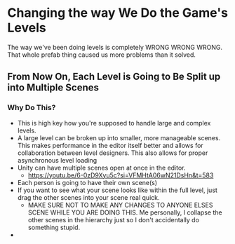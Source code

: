 # Changing the way We Do the Game's Levels

The way we've been doing levels is completely WRONG WRONG WRONG. That whole prefab thing caused us more problems than it solved.

## From Now On, Each Level is Going to Be Split up into Multiple Scenes
### Why Do This?
- This is high key how you're supposed to handle large and complex levels.
- A large level can be broken up into smaller, more manageable scenes. This makes performance in the editor itself better and allows for collaboration between level designers. This also allows for proper asynchronous level loading
- Unity can have multiple scenes open at once in the editor.
	- <https://youtu.be/6-0zD9Xyu5c?si=VFMHtA06wN21DsHn&t=583>
- Each person is going to have their own scene(s)
- If you want to see what your scene looks like within the full level, just drag the other scenes into your scene real quick.
	- MAKE SURE NOT TO MAKE ANY CHANGES TO ANYONE ELSES SCENE WHILE YOU ARE DOING THIS. Me personally, I collapse the other scenes in the hierarchy just so I don't accidentally do something stupid.
- 
